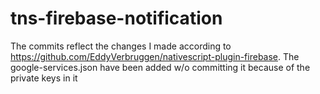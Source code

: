 # tns-firebase-notification

The commits reflect the changes I made according to https://github.com/EddyVerbruggen/nativescript-plugin-firebase. The google-services.json have been added w/o committing it because of the private keys in it 
